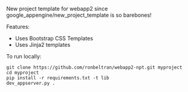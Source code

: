 New project template for webapp2 since google_appengine/new_project_template is so barebones!

Features:

- Uses Bootstrap CSS Templates
- Uses Jinja2 templates

To run locally:

    git clone https://github.com/ronbeltran/webapp2-npt.git myproject
    cd myproject
    pip install -r requirements.txt -t lib
    dev_appserver.py .

